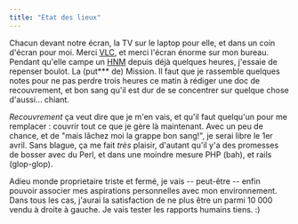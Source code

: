 ```yaml
---
title: "Etat des lieux"
---
```


Chacun devant notre écran, la TV sur le laptop pour elle, et dans un coin
d'écran pour moi. Merci [VLC](http://www.videolan.org/), et merci l'écran
énorme sur mon bureau. Pendant qu'elle campe un
[HNM](http://ffxi.somepage.com/mobdb/nm.php) depuis déjà quelques heures,
j'essaie de repenser boulot. La (put*** de) Mission. Il faut que je rassemble
quelques notes pour ne pas perdre trois heures ce matin à rédiger une doc de
recouvrement, et bon sang qu'il est dur de se concentrer sur quelque chose
d'aussi... chiant.

_Recouvrement_ ça veut dire que je m'en vais, et qu'il faut quelqu'un pour me
remplacer : couvrir tout ce que je gère là maintenant. Avec un peu de chance,
et de "mais lâchez moi la grappe bon sang!", je serai libre le 1er avril. Sans
blague, ça me fait _très_ plaisir, d'autant qu'il y'a des promesses de bosser
avec du Perl, et dans une moindre mesure PHP (bah), et rails (glop-glop).

Adieu monde proprietaire triste et fermé, je vais -- peut-être -- enfin
pouvoir associer mes aspirations personnelles avec mon environnement. Dans
tous les cas, j'aurai la satisfaction de ne plus être un parmi 10 000 vendu à
droite à gauche. Je vais tester les rapports humains tiens. :)

